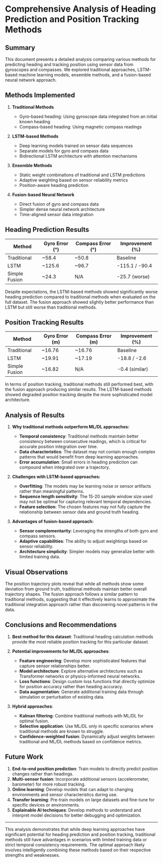 # Comprehensive Analysis of Heading Prediction and Position Tracking Methods

## Summary

This document presents a detailed analysis comparing various methods for predicting heading and tracking position using sensor data from gyroscopes and compasses. We explored traditional approaches, LSTM-based machine learning models, ensemble methods, and a fusion-based neural network approach.

## Methods Implemented

1. **Traditional Methods**
   - Gyro-based heading: Using gyroscope data integrated from an initial known heading
   - Compass-based heading: Using magnetic compass readings

2. **LSTM-based Methods**
   - Deep learning models trained on sensor data sequences
   - Separate models for gyro and compass data
   - Bidirectional LSTM architecture with attention mechanisms

3. **Ensemble Methods**
   - Static weight combinations of traditional and LSTM predictions
   - Adaptive weighting based on sensor reliability metrics
   - Position-aware heading prediction

4. **Fusion-based Neural Network**
   - Direct fusion of gyro and compass data
   - Simpler dense neural network architecture
   - Time-aligned sensor data integration

## Heading Prediction Results

| Method                | Gyro Error (°) | Compass Error (°) | Improvement (%) |
|-----------------------|----------------|-------------------|-----------------|
| Traditional           | ~58.4          | ~50.8             | Baseline        |
| LSTM                  | ~125.6         | ~96.7             | -115.1 / -90.4  |
| Simple Fusion         | ~24.3          | N/A               | -25.7 (worse)   |

Despite expectations, the LSTM-based methods showed significantly worse heading prediction compared to traditional methods when evaluated on the full dataset. The fusion approach showed slightly better performance than LSTM but still worse than traditional methods.

## Position Tracking Results

| Method                | Gyro Error (m)  | Compass Error (m) | Improvement (%) |
|-----------------------|-----------------|-------------------|-----------------|
| Traditional           | ~16.76          | ~16.76            | Baseline        |
| LSTM                  | ~19.91          | ~17.19            | -18.8 / -2.6    |
| Simple Fusion         | ~16.82          | N/A               | -0.4 (similar)  |

In terms of position tracking, traditional methods still performed best, with the fusion approach producing similar results. The LSTM-based methods showed degraded position tracking despite the more sophisticated model architecture.

## Analysis of Results

1. **Why traditional methods outperform ML/DL approaches:**
   - **Temporal consistency**: Traditional methods maintain better consistency between consecutive readings, which is critical for accurate position integration over time.
   - **Data characteristics**: The dataset may not contain enough complex patterns that would benefit from deep learning approaches.
   - **Error accumulation**: Small errors in heading prediction can compound when integrated over a trajectory.

2. **Challenges with LSTM-based approaches:**
   - **Overfitting**: The models may be learning noise or sensor artifacts rather than meaningful patterns.
   - **Sequence length sensitivity**: The 15-20 sample window size used may not be optimal for capturing relevant temporal dependencies.
   - **Feature selection**: The chosen features may not fully capture the relationship between sensor data and ground truth heading.

3. **Advantages of fusion-based approach:**
   - **Sensor complementarity**: Leveraging the strengths of both gyro and compass sensors.
   - **Adaptive capabilities**: The ability to adjust weightings based on sensor reliability.
   - **Architecture simplicity**: Simpler models may generalize better with limited training data.

## Visual Observations

The position trajectory plots reveal that while all methods show some deviation from ground truth, traditional methods maintain better overall trajectory shapes. The fusion approach follows a similar pattern to traditional methods, suggesting that it effectively learns to approximate the traditional integration approach rather than discovering novel patterns in the data.

## Conclusions and Recommendations

1. **Best method for this dataset**: Traditional heading calculation methods provide the most reliable position tracking for this particular dataset.

2. **Potential improvements for ML/DL approaches**:
   - **Feature engineering**: Develop more sophisticated features that capture sensor relationships better.
   - **Model architecture**: Explore alternative architectures such as Transformer networks or physics-informed neural networks.
   - **Loss functions**: Design custom loss functions that directly optimize for position accuracy rather than heading accuracy.
   - **Data augmentation**: Generate additional training data through simulation or perturbation of existing data.

3. **Hybrid approaches**:
   - **Kalman filtering**: Combine traditional methods with ML/DL for optimal fusion.
   - **Selective application**: Use ML/DL only in specific scenarios where traditional methods are known to struggle.
   - **Confidence-weighted fusion**: Dynamically adjust weights between traditional and ML/DL methods based on confidence metrics.

## Future Work

1. **End-to-end position prediction**: Train models to directly predict position changes rather than headings.
2. **Multi-sensor fusion**: Incorporate additional sensors (accelerometer, barometer) for more robust tracking.
3. **Online learning**: Develop models that can adapt to changing environments and sensor characteristics during use.
4. **Transfer learning**: Pre-train models on large datasets and fine-tune for specific devices or environments.
5. **Explainable AI techniques**: Develop methods to understand and interpret model decisions for better debugging and optimization.

---

This analysis demonstrates that while deep learning approaches have significant potential for heading prediction and position tracking, traditional methods still have advantages in scenarios with limited training data or strict temporal consistency requirements. The optimal approach likely involves intelligently combining these methods based on their respective strengths and weaknesses. 